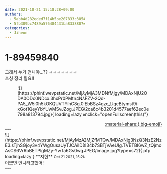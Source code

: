 ```yaml
---
date: 2021-10-21 15:18:28+09:00
authors:
  - 5abb4d282eded7f14b5be207833c3858
  - 5fb309bc7489a576484431ba8338807e
categories:
  - Jiheon
---
```


# 1-89459840

<div class="post-container" markdown="1">
<div class="content-container md-sidebar__scrollwrap" markdown="1">

그래서 누가 언니야...?? ㅋㅋㅋㅋㅋㅋㅋ<br>호칭 정리 필요!!
<figure markdown="1">
![](https://phinf.wevpstatic.net/MjAyMjA3MDNfMjgy/MDAxNjU2ODA0ODc0NDcx.3hxPr0PMtn4NAFZV-2Qd-PA5_W5i0h5kOKQUVTYihC8g.0fEbBSz4gzc_UqeBtymst9i-xGot1QeyYbYUwMSvJZog.JPEG/2ca6c4b3201d4577aef62ec0e798a813794.jpg){ loading=lazy onclick="openFullscreen(this)"}
</figure>


</div>
</div>

<div style="text-align: right;" markdown="1">
<a href="https://weverse.io/fromis9/fanpost/1-89459840" style="text-align: right;">:material-share:{.big-emoji}</a>
</div>
---

<div class="comments-container md-sidebar__scrollwrap" markdown="1">
<div class="comment" markdown="1">
<div class='id-container' markdown="1">
![](https://phinf.wevpstatic.net/MjAyMzA2MjZfMTQw/MDAxNjg3NzQ3NzE2NzE3.sTjhSGjoy3v4YWgOusaUyTJCAiIDDI34b7SBTjVAeUIg.TVETBI6wZ_tQjmoAsCS6Vr6bBETPlgMZy-YwTa6Gs0wg.JPEG/image.jpg?type=s72){ pfp loading=lazy }
**<span class="artist">지헌</span>** <small>Oct 21 2021, 15:28</small><br>
</div>
<div class='comment-body' markdown="1">
이쁘면 언니라고했어!
</div>
</div>
</div>
---
